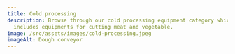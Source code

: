 ```yaml
---
title: Cold processing
description: Browse through our cold processing equipment category which
  includes equipments for cutting meat and vegetable.
image: /src/assets/images/cold-processing.jpeg
imageAlt: Dough conveyor
---
```

